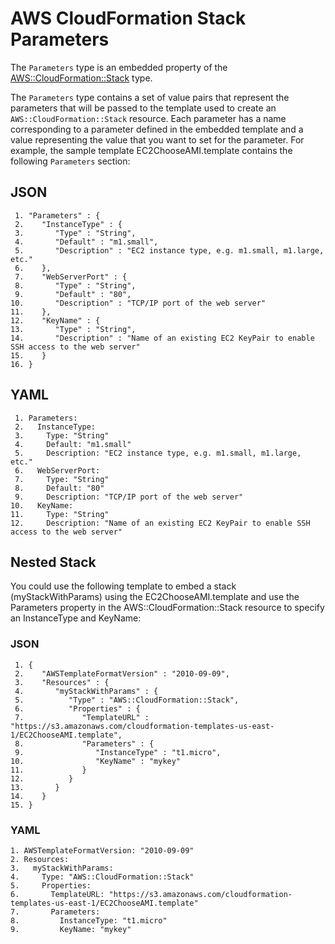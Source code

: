 # AWS CloudFormation Stack Parameters<a name="aws-properties-stack-parameters"></a>

The `Parameters` type is an embedded property of the [AWS::CloudFormation::Stack](aws-properties-stack.md) type\.

The `Parameters` type contains a set of value pairs that represent the parameters that will be passed to the template used to create an `AWS::CloudFormation::Stack` resource\. Each parameter has a name corresponding to a parameter defined in the embedded template and a value representing the value that you want to set for the parameter\. For example, the sample template EC2ChooseAMI\.template contains the following `Parameters` section:

## JSON<a name="aws-properties-stack-parameters-example1.json"></a>

```
 1. "Parameters" : {
 2.    "InstanceType" : {
 3.       "Type" : "String",
 4.       "Default" : "m1.small",
 5.       "Description" : "EC2 instance type, e.g. m1.small, m1.large, etc."
 6.    },
 7.    "WebServerPort" : {
 8.       "Type" : "String",
 9.       "Default" : "80",
10.       "Description" : "TCP/IP port of the web server"
11.    },
12.    "KeyName" : {
13.       "Type" : "String",
14.       "Description" : "Name of an existing EC2 KeyPair to enable SSH access to the web server"
15.    }
16. }
```

## YAML<a name="aws-properties-stack-parameters-example1.yaml"></a>

```
 1. Parameters: 
 2.   InstanceType: 
 3.     Type: "String"
 4.     Default: "m1.small"
 5.     Description: "EC2 instance type, e.g. m1.small, m1.large, etc."
 6.   WebServerPort: 
 7.     Type: "String"
 8.     Default: "80"
 9.     Description: "TCP/IP port of the web server"
10.   KeyName: 
11.     Type: "String"
12.     Description: "Name of an existing EC2 KeyPair to enable SSH access to the web server"
```

## Nested Stack<a name="w3ab2c21c14d223c11"></a>

You could use the following template to embed a stack \(myStackWithParams\) using the EC2ChooseAMI\.template and use the Parameters property in the AWS::CloudFormation::Stack resource to specify an InstanceType and KeyName:

### JSON<a name="aws-properties-stack-parameters-example2.json"></a>

```
 1. {
 2.    "AWSTemplateFormatVersion" : "2010-09-09",
 3.    "Resources" : {
 4.       "myStackWithParams" : {
 5.          "Type" : "AWS::CloudFormation::Stack",
 6.          "Properties" : {
 7.             "TemplateURL" : "https://s3.amazonaws.com/cloudformation-templates-us-east-1/EC2ChooseAMI.template",
 8.             "Parameters" : {
 9.                "InstanceType" : "t1.micro",
10.                "KeyName" : "mykey"
11.             }
12.          }
13.       }
14.    }
15. }
```

### YAML<a name="aws-properties-stack-parameters-example2.yaml"></a>

```
1. AWSTemplateFormatVersion: "2010-09-09"
2. Resources: 
3.   myStackWithParams: 
4.     Type: "AWS::CloudFormation::Stack"
5.     Properties: 
6.       TemplateURL: "https://s3.amazonaws.com/cloudformation-templates-us-east-1/EC2ChooseAMI.template"
7.       Parameters: 
8.         InstanceType: "t1.micro"
9.         KeyName: "mykey"
```